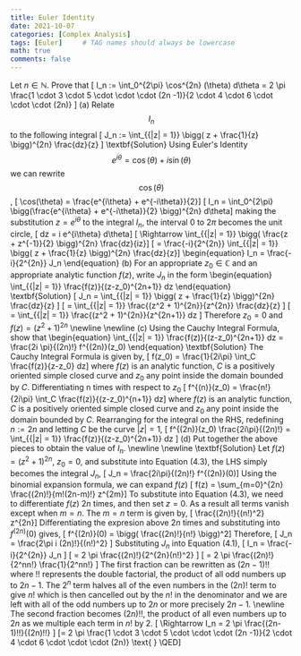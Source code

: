 ```yaml
---
title: Euler Identity
date: 2021-10-07
categories: [Complex Analysis]
tags: [Euler]     # TAG names should always be lowercase
math: true
comments: false
---
```

Let $n \in \mathbb{N}$. Prove that
\[ I_n := \int_0^{2\pi} \cos^{2n} (\theta) d\theta = 2 \pi \frac{1 \cdot 3 \cdot 5 \cdot \cdot \cdot (2n -1)}{2 \cdot 4 \cdot 6 \cdot \cdot \cdot (2n)} \]
(a) Relate $$I_n$$ to the following integral
\[ J_n := \int_{\{|z| = 1\}} \bigg( z + \frac{1}{z} \bigg)^{2n} \frac{dz}{z} \]
\textbf{Solution} Using Euler's Identity $$e^{i \theta} = \cos(\theta) + i\sin(\theta)$$ we can rewrite $$\cos(\theta)$$,
\[ \cos(\theta) = \frac{e^{i\theta} + e^{-i\theta}}{2}\]
\[ I_n = \int_0^{2\pi} \bigg(\frac{e^{i\theta} + e^{-i\theta}}{2} \bigg)^{2n} d\theta\]
making the substitution $z = e^{i \theta}$ to the integral $I_n$, the interval 0 to $2\pi$ becomes the unit circle,
\[ dz = i e^{i\theta} d\theta\]
\[ \Rightarrow \int_{\{|z| = 1\}} \bigg( \frac{z + z^{-1}}{2} \bigg)^{2n} \frac{dz}{iz}\]
\[ = \frac{-i}{2^{2n}} \int_{\{|z| = 1\}} \bigg( z + \frac{1}{z} \bigg)^{2n} \frac{dz}{z}\]
\begin{equation}
I_n =  \frac{-i}{2^{2n}} J_n
\end{equation}
(b) For an appropriate $z_0 \in \mathbb{C}$ and an appropriate analytic function $f(z)$, write $J_n$ in the form
\begin{equation}
\int_{\{|z| = 1\}} \frac{f(z)}{(z-z_0)^{2n+1}} dz
\end{equation}
\textbf{Solution}
\[ J_n = \int_{\{|z| = 1\}} \bigg( z + \frac{1}{z} \bigg)^{2n} \frac{dz}{z} \]
\[ = \int_{\{|z| = 1\}} \frac{(z^2 + 1)^{2n}}{z^{2n}} \frac{dz}{z} \]
\[ = \int_{\{|z| = 1\}} \frac{(z^2 + 1)^{2n}}{z^{2n+1}} dz \]
Therefore $z_0 = 0$ and $f(z) = (z^2+1)^{2n}$ \newline \newline
(c) Using the Cauchy Integral Formula, show that
\begin{equation}
\int_{\{|z| = 1\}} \frac{f(z)}{(z-z_0)^{2n+1}} dz = \frac{2i \pi}{(2n)!} f^{(2n)}(z_0)
\end{equation}
\textbf{Solution} The Cauchy Integral Formula is given by,
\[ f(z_0) = \frac{1}{2i\pi} \int_C \frac{f(z)}{z-z_0} dz\]
where $f(z)$ is an analytic function, $C$ is a positively oriented simple closed curve and $z_0$ any point inside the domain bounded by $C$. Differentiating n times with respect to $z_0$
\[ f^{(n)}(z_0) = \frac{n!}{2i\pi} \int_C \frac{f(z)}{(z-z_0)^{n+1}} dz\]
where $f(z)$ is an analytic function, $C$ is a positively oriented simple closed curve and $z_0$ any point inside the domain bounded by $C$. Rearranging for the integral on the RHS, redefining $n:=2n$ and letting $C$ be the curve $|z| = 1$,
\[ f^{(2n)}(z_0) \frac{2i\pi}{(2n)!} = \int_{\{|z| = 1\}} \frac{f(z)}{(z-z_0)^{2n+1}} dz \]
(d) Put together the above pieces to obtain the value of $I_n$. \newline \newline
\textbf{Solution} Let $f(z) = (z^2+1)^{2n}$, $z_0 = 0$, and substitute into Equation (4.3), the LHS simply becomes the integral $J_n$,
\[ J_n = \frac{2i\pi}{(2n)!} f^{(2n)}(0)\]
Using the binomial expansion formula, we can expand $f(z)$
\[ f(z) = \sum_{m=0}^{2n} \frac{(2n)!}{m!(2n-m)!} z^{2m}\]
To substitute into Equation (4.3), we need to differentiate $f(z)$ $2n$ times, and then set $z = 0$. As a result all terms vanish except when $m = n$. The $m = n$ term is given by,
\[ \frac{(2n)!}{(n!)^2} z^{2n}\]
Differentiating the expresion above $2n$ times and substituting into $f^{(2n)}(0)$ gives,
\[ f^{(2n)}(0) = \bigg( \frac{(2n)!}{n!} \bigg)^2\]
Therefore,
\[ J_n = \frac{2\pi i (2n)!}{(n!)^2} \]
Substituting $J_n$ into Equation (4.1),
\[ I_n =  \frac{-i}{2^{2n}} J_n \]
\[ = 2 \pi \frac{(2n)!}{2^{2n}(n!)^2} \]
\[ = 2 \pi \frac{(2n)!}{2^nn!} \frac{1}{2^nn!} \]
The first fraction can be rewritten as $(2n-1)!!$ where !! represents the double factorial, the product of all odd numbers up to $2n-1$. The $2^n$ term halves all of the even numbers in the $(2n)!$ term to give $n!$ which is then cancelled out by the $n!$ in the denominator and we are left with all of the odd numbers up to $2n$ or more precisely $2n-1$. \newline
The second fraction becomes $(2n)!!$, the product of all even numbers up to $2n$ as we multiple each term in $n!$ by 2.
\[ \Rightarrow I_n = 2 \pi \frac{(2n-1)!!}{(2n)!!} \]
\[= 2 \pi \frac{1 \cdot 3 \cdot 5 \cdot \cdot \cdot (2n -1)}{2 \cdot 4 \cdot 6 \cdot \cdot \cdot (2n)} \text{ } \QED\]

